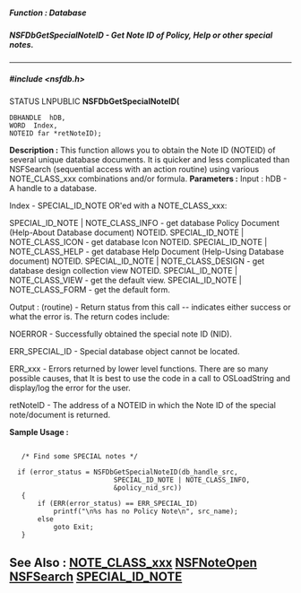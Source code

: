 ##### Function : Database
##### NSFDbGetSpecialNoteID - Get Note ID of Policy, Help or other special notes.
---
##### #include <nsfdb.h>
STATUS LNPUBLIC **NSFDbGetSpecialNoteID(**

	DBHANDLE  hDB,
	WORD  Index,
	NOTEID far *retNoteID);
**Description :**
This function allows you to obtain the Note ID (NOTEID) of several unique 
database documents.  It is quicker and less complicated than NSFSearch 
(sequential access with an action routine) using various NOTE_CLASS_xxx 
combinations and/or formula.
**Parameters :**
Input :
hDB  -  A handle to a database.

Index  -  SPECIAL_ID_NOTE OR'ed with a NOTE_CLASS_xxx:

SPECIAL_ID_NOTE | NOTE_CLASS_INFO  - get database Policy Document (Help-About Database document) NOTEID.
SPECIAL_ID_NOTE | NOTE_CLASS_ICON -  get database Icon NOTEID.
SPECIAL_ID_NOTE | NOTE_CLASS_HELP - get database Help Document (Help-Using Database document) NOTEID.
SPECIAL_ID_NOTE | NOTE_CLASS_DESIGN - get database design collection view NOTEID.
SPECIAL_ID_NOTE | NOTE_CLASS_VIEW - get the default view.
SPECIAL_ID_NOTE | NOTE_CLASS_FORM - get the default form.

Output :
(routine)  -  Return status from this call -- indicates either success or what the error is. The return codes include:

NOERROR - Successfully obtained the special note ID (NID).

ERR_SPECIAL_ID - Special database object cannot be located.

ERR_xxx - Errors returned by lower level functions.  There are so many possible causes, that It is best to use the code in a call to OSLoadString and display/log the error for the user.


retNoteID  -  The address of a NOTEID in which the Note ID of the special note/document is returned.

**Sample Usage :**
```

   /* Find some SPECIAL notes */
 
  if (error_status = NSFDbGetSpecialNoteID(db_handle_src,
                          SPECIAL_ID_NOTE | NOTE_CLASS_INFO,
                          &policy_nid_src))
   {
       if (ERR(error_status) == ERR_SPECIAL_ID)
           printf("\n%s has no Policy Note\n", src_name);
       else
           goto Exit;
   }

```
**See Also :**
[NOTE_CLASS_xxx](D:/md_files/NOTE_CLASS_xxx.md)
[NSFNoteOpen](D:/md_files/NSFNoteOpen.md)
[NSFSearch](D:/md_files/NSFSearch.md)
[SPECIAL_ID_NOTE](D:/md_files/SPECIAL_ID_NOTE.md)
---

